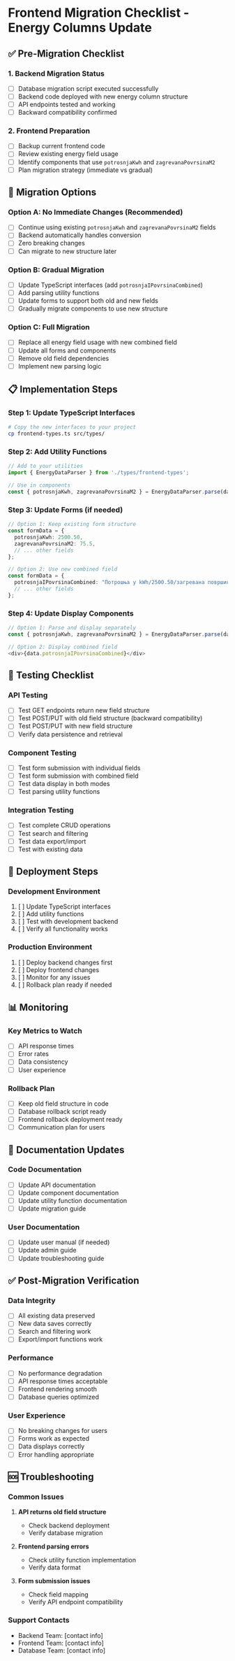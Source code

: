 # Frontend Migration Checklist - Energy Columns Update

## ✅ Pre-Migration Checklist

### 1. Backend Migration Status
- [ ] Database migration script executed successfully
- [ ] Backend code deployed with new energy column structure
- [ ] API endpoints tested and working
- [ ] Backward compatibility confirmed

### 2. Frontend Preparation
- [ ] Backup current frontend code
- [ ] Review existing energy field usage
- [ ] Identify components that use `potrosnjaKwh` and `zagrevanaPovrsinaM2`
- [ ] Plan migration strategy (immediate vs gradual)

## 🔄 Migration Options

### Option A: No Immediate Changes (Recommended)
- [ ] Continue using existing `potrosnjaKwh` and `zagrevanaPovrsinaM2` fields
- [ ] Backend automatically handles conversion
- [ ] Zero breaking changes
- [ ] Can migrate to new structure later

### Option B: Gradual Migration
- [ ] Update TypeScript interfaces (add `potrosnjaIPovrsinaCombined`)
- [ ] Add parsing utility functions
- [ ] Update forms to support both old and new fields
- [ ] Gradually migrate components to use new structure

### Option C: Full Migration
- [ ] Replace all energy field usage with new combined field
- [ ] Update all forms and components
- [ ] Remove old field dependencies
- [ ] Implement new parsing logic

## 📋 Implementation Steps

### Step 1: Update TypeScript Interfaces
```bash
# Copy the new interfaces to your project
cp frontend-types.ts src/types/
```

### Step 2: Add Utility Functions
```typescript
// Add to your utilities
import { EnergyDataParser } from './types/frontend-types';

// Use in components
const { potrosnjaKwh, zagrevanaPovrsinaM2 } = EnergyDataParser.parse(data.potrosnjaIPovrsinaCombined);
```

### Step 3: Update Forms (if needed)
```typescript
// Option 1: Keep existing form structure
const formData = {
  potrosnjaKwh: 2500.50,
  zagrevanaPovrsinaM2: 75.5,
  // ... other fields
};

// Option 2: Use new combined field
const formData = {
  potrosnjaIPovrsinaCombined: "Потрошња у kWh/2500.50/загревана површина у m2/75.5",
  // ... other fields
};
```

### Step 4: Update Display Components
```typescript
// Option 1: Parse and display separately
const { potrosnjaKwh, zagrevanaPovrsinaM2 } = EnergyDataParser.parse(data.potrosnjaIPovrsinaCombined);

// Option 2: Display combined field
<div>{data.potrosnjaIPovrsinaCombined}</div>
```

## 🧪 Testing Checklist

### API Testing
- [ ] Test GET endpoints return new field structure
- [ ] Test POST/PUT with old field structure (backward compatibility)
- [ ] Test POST/PUT with new field structure
- [ ] Verify data persistence and retrieval

### Component Testing
- [ ] Test form submission with individual fields
- [ ] Test form submission with combined field
- [ ] Test data display in both modes
- [ ] Test parsing utility functions

### Integration Testing
- [ ] Test complete CRUD operations
- [ ] Test search and filtering
- [ ] Test data export/import
- [ ] Test with existing data

## 🚀 Deployment Steps

### Development Environment
1. [ ] Update TypeScript interfaces
2. [ ] Add utility functions
3. [ ] Test with development backend
4. [ ] Verify all functionality works

### Production Environment
1. [ ] Deploy backend changes first
2. [ ] Deploy frontend changes
3. [ ] Monitor for any issues
4. [ ] Rollback plan ready if needed

## 📊 Monitoring

### Key Metrics to Watch
- [ ] API response times
- [ ] Error rates
- [ ] Data consistency
- [ ] User experience

### Rollback Plan
- [ ] Keep old field structure in code
- [ ] Database rollback script ready
- [ ] Frontend rollback deployment ready
- [ ] Communication plan for users

## 📝 Documentation Updates

### Code Documentation
- [ ] Update API documentation
- [ ] Update component documentation
- [ ] Update utility function documentation
- [ ] Update migration guide

### User Documentation
- [ ] Update user manual (if needed)
- [ ] Update admin guide
- [ ] Update troubleshooting guide

## ✅ Post-Migration Verification

### Data Integrity
- [ ] All existing data preserved
- [ ] New data saves correctly
- [ ] Search and filtering work
- [ ] Export/import functions work

### Performance
- [ ] No performance degradation
- [ ] API response times acceptable
- [ ] Frontend rendering smooth
- [ ] Database queries optimized

### User Experience
- [ ] No breaking changes for users
- [ ] Forms work as expected
- [ ] Data displays correctly
- [ ] Error handling appropriate

## 🆘 Troubleshooting

### Common Issues
1. **API returns old field structure**
   - Check backend deployment
   - Verify database migration

2. **Frontend parsing errors**
   - Check utility function implementation
   - Verify data format

3. **Form submission issues**
   - Check field mapping
   - Verify API endpoint compatibility

### Support Contacts
- Backend Team: [contact info]
- Frontend Team: [contact info]
- Database Team: [contact info]

